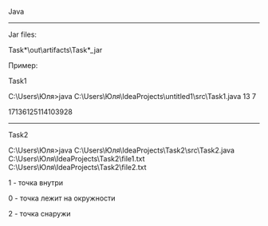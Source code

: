 Java<hr>

Jar files: 

Task*\out\artifacts\Task*_jar

Пример:

Task1

C:\Users\Юля>java C:\Users\Юля\IdeaProjects\untitled1\src\Task1.java 13 7

17136125114103928
<hr>
Task2

C:\Users\Юля>java C:\Users\Юля\IdeaProjects\Task2\src\Task2.java C:\Users\Юля\IdeaProjects\Task2\file1.txt C:\Users\Юля\IdeaProjects\Task2\file2.txt

1 - точка внутри

0 - точка лежит на окружности

2 - точка снаружи
